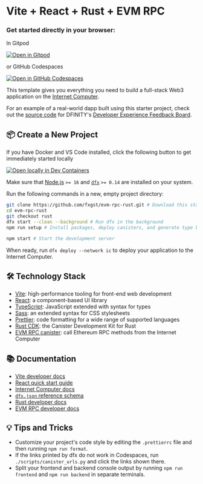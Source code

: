 # Vite + React + Rust + EVM RPC

### Get started directly in your browser:
In Gitpod 

[![Open in Gitpod](https://gitpod.io/button/open-in-gitpod.svg)](https://gitpod.io/#https://github.com/fxgst/evm-rpc-rust/)

or GitHub Codespaces

[![Open in GitHub Codespaces](https://github.com/codespaces/badge.svg)](https://codespaces.new/fxgst/evm-rpc-rust/?quickstart=1)


This template gives you everything you need to build a full-stack Web3 application on the [Internet Computer](https://internetcomputer.org/).

For an example of a real-world dapp built using this starter project, check out the [source code](https://github.com/dfinity/feedback) for DFINITY's [Developer Experience Feedback Board](https://dx.internetcomputer.org/).

## 📦 Create a New Project

If you have Docker and VS Code installed, click the following button to get immediately started locally

[![Open locally in Dev Containers](https://img.shields.io/static/v1?label=Dev%20Containers&message=Open&color=blue&logo=visualstudiocode)](https://vscode.dev/redirect?url=vscode://ms-vscode-remote.remote-containers/cloneInVolume?url=https://github.com/fxgst/evm-rpc-rust)

Make sure that [Node.js](https://nodejs.org/en/) `>= 16` and [`dfx`](https://internetcomputer.org/docs/current/developer-docs/build/install-upgrade-remove) `>= 0.14` are installed on your system.

Run the following commands in a new, empty project directory:

```sh
git clone https://github.com/fxgst/evm-rpc-rust.git # Download this starter project
cd evm-rpc-rust
git checkout rust
dfx start --clean --background # Run dfx in the background
npm run setup # Install packages, deploy canisters, and generate type bindings

npm start # Start the development server
```

When ready, run `dfx deploy --network ic` to deploy your application to the Internet Computer.

## 🛠️ Technology Stack

- [Vite](https://vitejs.dev/): high-performance tooling for front-end web development
- [React](https://reactjs.org/): a component-based UI library
- [TypeScript](https://www.typescriptlang.org/): JavaScript extended with syntax for types
- [Sass](https://sass-lang.com/): an extended syntax for CSS stylesheets
- [Prettier](https://prettier.io/): code formatting for a wide range of supported languages
- [Rust CDK](https://docs.rs/ic-cdk/): the Canister Development Kit for Rust
- [EVM RPC canister](https://github.com/internet-computer-protocol/evm-rpc-canister): call Ethereum RPC methods from the Internet Computer

## 📚 Documentation

- [Vite developer docs](https://vitejs.dev/guide/)
- [React quick start guide](https://react.dev/learn)
- [Internet Computer docs](https://internetcomputer.org/docs/current/developer-docs/ic-overview)
- [`dfx.json` reference schema](https://internetcomputer.org/docs/current/references/dfx-json-reference/)
- [Rust developer docs](https://internetcomputer.org/docs/current/developer-docs/backend/rust/)
- [EVM RPC developer docs](https://internetcomputer.org/docs/current/developer-docs/integrations/ethereum/evm-rpc/)

## 💡 Tips and Tricks

- Customize your project's code style by editing the `.prettierrc` file and then running `npm run format`.
- If the links printed by dfx do not work in Codespaces, run `./scripts/canister_urls.py` and click the links shown there.
- Split your frontend and backend console output by running `npm run frontend` and `npm run backend` in separate terminals.
